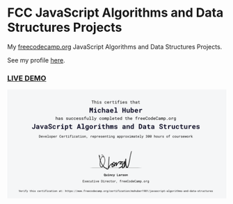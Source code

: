 # FCC JavaScript Algorithms and Data Structures Projects

My <a href="https://www.freecodecamp.org">freecodecamp.org</a> JavaScript Algorithms and Data Structures Projects.

See my profile <a href="https://www.freecodecamp.org/mshuber1981">here</a>.

### <a href="https://mshuber1981.github.io/FCC-JavaScript-Algorithms-and-Data-Structures-Projects/">LIVE DEMO</a>

![Certificate](fcc.png)
